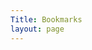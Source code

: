 ```yaml
---
Title: Bookmarks
layout: page
---
```


<script lang="ts" setup>
import { ref } from 'vue'

import useBookmarks from '@app/theme/composables/useBookmarks'

import RASortedTable from '@app/theme/components/RASortedTable.vue'

const { bookmarks } = useBookmarks()

const columnDisplay = (items: Bookmark[]) => [
  { title: 'Title' },
  { updated_at: 'Added' },
]

const valueDisplay = (items: Bookmarks[]): Array<Record<string, string>> => {
  const ret = []
  items.forEach(item => {
    let vals = []
    Object.keys(item).forEach(key => {
      if (!['title', 'updated_at'].includes(key)) return
      console.log('adding', key, 'for', item.title)
      vals.push({ [key]: item[key] })
    })
    ret.push(vals)
  })

  return ret
}
</script>

<div class="grid border-1 border-gray-500 rounded-md m-4">
  <div class="place-self-center min-w-[300px] lg:min-w-[740px] max-w-[960px] p-8">
    <RASortedTable
      :items="bookmarks"
      :items-per-page="20"
      :column-display="columnDisplay"
      :value-display="valueDisplay"
    />
  </div>
</div>
